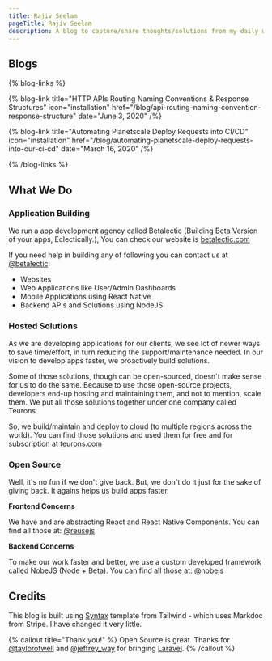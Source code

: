 ```yaml
---
title: Rajiv Seelam
pageTitle: Rajiv Seelam
description: A blog to capture/share thoughts/solutions from my daily work
---
```


## Blogs

{% blog-links %}

{% blog-link title="HTTP APIs Routing Naming Conventions & Response Structures" icon="installation" href="/blog/api-routing-naming-convention-response-structure" date="June 3, 2020" /%}

{% blog-link title="Automating Planetscale Deploy Requests into CI/CD" icon="installation" href="/blog/automating-planetscale-deploy-requests-into-our-ci-cd" date="March 16, 2020" /%}

{% /blog-links %}

## What We Do

### Application Building

We run a app development agency called Betalectic (Building Beta Version of your apps, Eclectically.), You can check our website is [betalectic.com](https://betalectic.com)

If you need help in building any of following you can contact us at [@betalectic](https://twitter.com/betalectic):

- Websites
- Web Applications like User/Admin Dashboards
- Mobile Applications using React Native
- Backend APIs and Solutions using NodeJS

### Hosted Solutions

As we are developing applications for our clients, we see lot of newer ways to save time/effort, in turn reducing the support/maintenance needed. In our vision to develop apps faster, we proactively build solutions.

Some of those solutions, though can be open-sourced, doesn't make sense for us to do the same. Because to use those open-source projects, developers end-up hosting and maintaining them, and not to mention, scale them. We put all those solutions together under one company called Teurons.

So, we build/maintain and deploy to cloud (to multiple regions across the world). You can find those solutions and used them for free and for subscription at [teurons.com](https://teurons.com)

### Open Source

Well, it's no fun if we don't give back. But, we don't do it just for the sake of giving back. It agains helps us build apps faster.

**Frontend Concerns**

We have and are abstracting React and React Native Components. You can find all those at: [@reusejs](https://twitter.com/reusejs)

**Backend Concerns**

To make our work faster and better, we use a custom developed framework called NobeJS (Node + Beta). You can find all those at: [@nobejs](https://twitter.com/nobejs)

## Credits

This blog is built using [Syntax](https://tailwindui.com/templates/syntax) template from Tailwind - which uses Markdoc from Stripe. I have changed it very little.

{% callout title="Thank you!" %}
Open Source is great. Thanks for [@taylorotwell](https://twitter.com/taylorotwell) and [@jeffrey_way](https://twitter.com/jeffrey_way) for bringing [Laravel](https://laravel.com).
{% /callout %}
